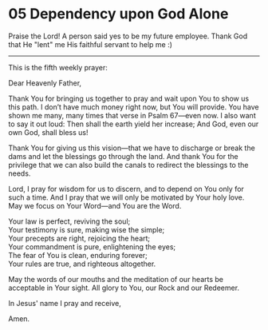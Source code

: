 # 05 Dependency upon God Alone

Praise the Lord! A person said yes to be my future employee. Thank God that He "lent" me His faithful servant to help me :)

---

This is the fifth weekly prayer:

Dear Heavenly Father,

Thank You for bringing us together to pray and wait upon You to show us this path. I don’t have much money right now, but You will provide. You have shown me many, many times that verse in Psalm 67—even now. I also want to say it out loud: Then shall the earth yield her increase; And God, even our own God, shall bless us!

Thank You for giving us this vision—that we have to discharge or break the dams and let the blessings go through the land. And thank You for the privilege that we can also build the canals to redirect the blessings to the needs.

Lord, I pray for wisdom for us to discern, and to depend on You only for such a time. And I pray that we will only be motivated by Your holy love. May we focus on Your Word—and You are the Word.

Your law is perfect, reviving the soul;<br>
Your testimony is sure, making wise the simple;<br>
Your precepts are right, rejoicing the heart;<br>
Your commandment is pure, enlightening the eyes;<br>
The fear of You is clean, enduring forever;<br>
Your rules are true, and righteous altogether.

May the words of our mouths and the meditation of our hearts be acceptable in Your sight. All glory to You, our Rock and our Redeemer.

In Jesus' name I pray and receive,

Amen.
